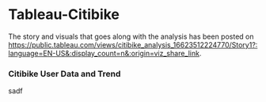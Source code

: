 # Tableau-Citibike

The story and visuals that goes along with the analysis has been posted on https://public.tableau.com/views/citibike_analysis_16623512224770/Story1?:language=EN-US&:display_count=n&:origin=viz_share_link.

### Citibike User Data and Trend
sadf
